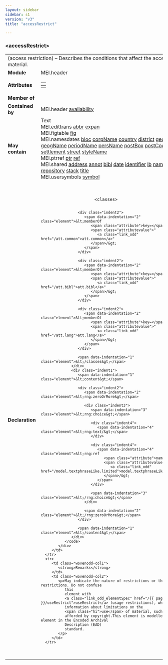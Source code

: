 ```yaml
---
layout: sidebar
sidebar: s1
version: "v3"
title: "accessRestrict"

---
```


<div class="elementSpec">
   <h3 id="accessRestrict">&lt;accessRestrict&gt;</h3>
   <table class="wovenodd">
      <tr>
         <td colspan="2" class="wovenodd-col2">(access restriction) – Describes the conditions that affect the accessibility of
            material.
         </td>
      </tr>
      <tr>
         <td class="wovenodd-col1">
            <strong>Module</strong>
         </td>
         <td class="wovenodd-col2">MEI.header</td>
      </tr>
      <tr>
         <td class="wovenodd-col1">
            <strong>Attributes</strong>
         </td>
         <td class="wovenodd-col2">
            <table class="table table-striped table-hover">
               <thead>
                  <tr>
                     <th></th>
                  </tr>
               </thead>
               <tbody>
                  <tr>
                     <td></td>
                  </tr>
               </tbody>
            </table>
         </td>
      </tr>
      <tr>
         <td class="wovenodd-col1">
            <strong>Member of</strong>
         </td>
         <td class="wovenodd-col2">
            <div class="parent"></div>
         </td>
      </tr>
      <tr>
         <td class="wovenodd-col1">
            <strong>Contained by</strong>
         </td>
         <td class="wovenodd-col2">
            <div class="parent">
               <div class="specChildren">
                  <div class="specChild">
                     <span class="specChildModule">MEI.header</span>
                     <span class="specChildElements">
                        <a class="link_odd_elementSpec" href="/{{ page.version }}/elements/availability.html">availability</a>
                     </span>
                  </div>
               </div>
            </div>
         </td>
      </tr>
      <tr>
         <td class="wovenodd-col1">
            <strong>May contain</strong>
         </td>
         <td class="wovenodd-col2">
            <div class="specChildren">
               <div class="specChild">
                  <span class="specChildModule">Text</span>
                  <span class="specChildElements"></span>
               </div>
               <div class="specChild">
                  <span class="specChildModule">MEI.edittrans</span>
                  <span class="specChildElements">
                     <a class="link_odd_elementSpec" href="/{{ page.version }}/elements/abbr.html">abbr</a> 
                     <a class="link_odd_elementSpec" href="/{{ page.version }}/elements/expan.html">expan</a>
                  </span>
               </div>
               <div class="specChild">
                  <span class="specChildModule">MEI.figtable</span>
                  <span class="specChildElements">
                     <a class="link_odd_elementSpec" href="/{{ page.version }}/elements/fig.html">fig</a>
                  </span>
               </div>
               <div class="specChild">
                  <span class="specChildModule">MEI.namesdates</span>
                  <span class="specChildElements">
                     <a class="link_odd_elementSpec" href="/{{ page.version }}/elements/bloc.html">bloc</a> 
                     <a class="link_odd_elementSpec" href="/{{ page.version }}/elements/corpName.html">corpName</a> 
                     <a class="link_odd_elementSpec" href="/{{ page.version }}/elements/country.html">country</a> 
                     <a class="link_odd_elementSpec" href="/{{ page.version }}/elements/district.html">district</a> 
                     <a class="link_odd_elementSpec" href="/{{ page.version }}/elements/geogFeat.html">geogFeat</a> 
                     <a class="link_odd_elementSpec" href="/{{ page.version }}/elements/geogName.html">geogName</a> 
                     <a class="link_odd_elementSpec" href="/{{ page.version }}/elements/periodName.html">periodName</a> 
                     <a class="link_odd_elementSpec" href="/{{ page.version }}/elements/persName.html">persName</a> 
                     <a class="link_odd_elementSpec" href="/{{ page.version }}/elements/postBox.html">postBox</a> 
                     <a class="link_odd_elementSpec" href="/{{ page.version }}/elements/postCode.html">postCode</a> 
                     <a class="link_odd_elementSpec" href="/{{ page.version }}/elements/region.html">region</a> 
                     <a class="link_odd_elementSpec" href="/{{ page.version }}/elements/settlement.html">settlement</a> 
                     <a class="link_odd_elementSpec" href="/{{ page.version }}/elements/street.html">street</a> 
                     <a class="link_odd_elementSpec" href="/{{ page.version }}/elements/styleName.html">styleName</a>
                  </span>
               </div>
               <div class="specChild">
                  <span class="specChildModule">MEI.ptrref</span>
                  <span class="specChildElements">
                     <a class="link_odd_elementSpec" href="/{{ page.version }}/elements/ptr.html">ptr</a> 
                     <a class="link_odd_elementSpec" href="/{{ page.version }}/elements/ref.html">ref</a>
                  </span>
               </div>
               <div class="specChild">
                  <span class="specChildModule">MEI.shared</span>
                  <span class="specChildElements">
                     <a class="link_odd_elementSpec" href="/{{ page.version }}/elements/address.html">address</a> 
                     <a class="link_odd_elementSpec" href="/{{ page.version }}/elements/annot.html">annot</a> 
                     <a class="link_odd_elementSpec" href="/{{ page.version }}/elements/bibl.html">bibl</a> 
                     <a class="link_odd_elementSpec" href="/{{ page.version }}/elements/date.html">date</a> 
                     <a class="link_odd_elementSpec" href="/{{ page.version }}/elements/identifier.html">identifier</a> 
                     <a class="link_odd_elementSpec" href="/{{ page.version }}/elements/lb.html">lb</a> 
                     <a class="link_odd_elementSpec" href="/{{ page.version }}/elements/name.html">name</a> 
                     <a class="link_odd_elementSpec" href="/{{ page.version }}/elements/num.html">num</a> 
                     <a class="link_odd_elementSpec" href="/{{ page.version }}/elements/rend.html">rend</a> 
                     <a class="link_odd_elementSpec" href="/{{ page.version }}/elements/repository.html">repository</a> 
                     <a class="link_odd_elementSpec" href="/{{ page.version }}/elements/stack.html">stack</a> 
                     <a class="link_odd_elementSpec" href="/{{ page.version }}/elements/title.html">title</a>
                  </span>
               </div>
               <div class="specChild">
                  <span class="specChildModule">MEI.usersymbols</span>
                  <span class="specChildElements">
                     <a class="link_odd_elementSpec" href="/{{ page.version }}/elements/symbol.html">symbol</a>
                  </span>
               </div>
            </div>
         </td>
      </tr>
      <tr>
         <td class="wovenodd-col1">
            <strong>Declaration</strong>
         </td>
         <td class="wovenodd-col2">
            <div class="code" xml:space="preserve" data-lang="ODD">
               <code>
                  <div class="indent1">
                     <span data-indentation="1" class="element">&lt;classes&gt;</span>
                     
                     <div class="indent2">
                        <span data-indentation="2" class="element">&lt;memberOf 
                           <span class="attribute">key=</span>
                           <span class="attributevalue">"
                              <a class="link_odd" href="/att.common">att.common</a>"
                           </span>/&gt;
                        </span>
                     </div>
                     
                     <div class="indent2">
                        <span data-indentation="2" class="element">&lt;memberOf 
                           <span class="attribute">key=</span>
                           <span class="attributevalue">"
                              <a class="link_odd" href="/att.bibl">att.bibl</a>"
                           </span>/&gt;
                        </span>
                     </div>
                     
                     <div class="indent2">
                        <span data-indentation="2" class="element">&lt;memberOf 
                           <span class="attribute">key=</span>
                           <span class="attributevalue">"
                              <a class="link_odd" href="/att.lang">att.lang</a>"
                           </span>/&gt;
                        </span>
                     </div>
                     
                     <span data-indentation="1" class="element">&lt;/classes&gt;</span>
                  </div>
                  <div class="indent1">
                     <span data-indentation="1" class="element">&lt;content&gt;</span>
                     
                     <div class="indent2">
                        <span data-indentation="2" class="element">&lt;rng:zeroOrMore&gt;</span>
                        
                        <div class="indent3">
                           <span data-indentation="3" class="element">&lt;rng:choice&gt;</span>
                           
                           <div class="indent4">
                              <span data-indentation="4" class="element">&lt;rng:text/&gt;</span>
                           </div>
                           
                           <div class="indent4">
                              <span data-indentation="4" class="element">&lt;rng:ref 
                                 <span class="attribute">name=</span>
                                 <span class="attributevalue">"
                                    <a class="link_odd" href="/model.textphraseLike.limited">model.textphraseLike.limited</a>"
                                 </span>/&gt;
                              </span>
                           </div>
                           
                           <span data-indentation="3" class="element">&lt;/rng:choice&gt;</span>
                        </div>
                        
                        <span data-indentation="2" class="element">&lt;/rng:zeroOrMore&gt;</span>
                     </div>
                     
                     <span data-indentation="1" class="element">&lt;/content&gt;</span>
                  </div>
               </code>
            </div>
         </td>
      </tr>
      <tr>
         <td class="wovenodd-col1">
            <strong>Remarks</strong>
         </td>
         <td class="wovenodd-col2">
            <p>May indicate the nature of restrictions or the lack of restrictions. Do not confuse
               this
               element with 
               <a class="link_odd_elementSpec" href="/{{ page.version }}/useRestrict">useRestrict</a> (usage restrictions), which captures
               information about limitations on the 
               <span class="hi">use</span> of material, such as those
               afforded by copyright.This element is modelled on an element in the Encoded Archival
               Description (EAD)
               standard.
            </p>
         </td>
      </tr>
   </table>
</div>